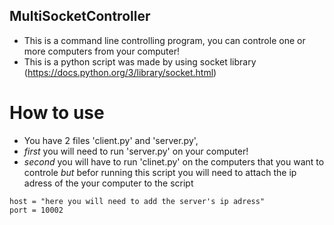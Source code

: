 ## MultiSocketController

- This is a command line controlling program, you can controle one or more computers from your computer!
- This is a python script was made by using socket library (https://docs.python.org/3/library/socket.html)

# How to use

- You have 2 files 'client.py' and 'server.py', 
- *first*   you will need to run 'server.py' on your computer!
- *second*  you will have to run 'clinet.py' on the computers that you want to controle *but* befor running this script you will need to attach the ip adress of the your computer to the script 
```
host = "here you will need to add the server's ip adress"
port = 10002 
```
